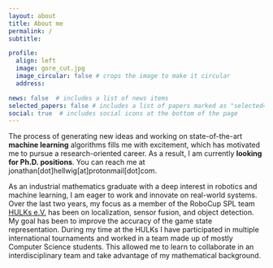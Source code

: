 ```yaml
---
layout: about
title: About me
permalink: /
subtitle: 

profile:
  align: left
  image: gore_cut.jpg
  image_circular: false # crops the image to make it circular
  address: 

news: false  # includes a list of news items
selected_papers: false # includes a list of papers marked as "selected={true}"
social: true  # includes social icons at the bottom of the page
---
```

The process of generating new ideas and working on state-of-the-art **machine learning** algorithms fills me with excitement, which has motivated me to pursue a research-oriented career. As a result, I am currently **looking for Ph.D. positions**. You can reach me at jonathan[dot]hellwig[at]protonmail[dot]com.

As an industrial mathematics graduate with a deep interest in robotics and machine learning, I am eager to work and innovate on real-world systems. Over the last two years, my focus as a member of the RoboCup SPL team [HULKs e.V.](https://hulks.de/) has been on localization, sensor fusion, and object detection. My goal has been to improve the accuracy of the game state representation. During my time at the HULKs I have participated in multiple international tournaments and worked in a team made up of mostly Computer Science students. This allowed me to learn to collaborate in an interdisciplinary team and take advantage of my mathematical background.
